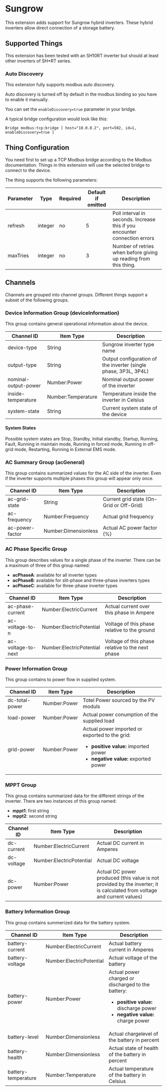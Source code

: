 # Sungrow

This extension adds support for Sungrow hybrid inverters. These hybrid inverters allow direct connection of a storage battery.

## Supported Things

This extension has been tested with an SH10RT inverter but should at least other inverters of SH*RT series.

### Auto Discovery

This extension fully supports modbus auto discovery.

Auto discovery is turned off by default in the modbus binding so you have to enable it manually.

You can set the `enableDiscovery=true` parameter in your bridge.

A typical bridge configuration would look like this:

```
Bridge modbus:tcp:bridge [ host="10.0.0.2", port=502, id=1, enableDiscovery=true ]
```

## Thing Configuration

You need first to set up a TCP Modbus bridge according to the Modbus documentation.
Things in this extension will use the selected bridge to connect to the device.

The thing supports the following parameters:

| Parameter | Type    | Required | Default if omitted  | Description                                                                |
|-----------|---------|----------|---------------------|----------------------------------------------------------------------------|
| refresh   | integer | no       | 5                   | Poll interval in seconds. Increase this if you encounter connection errors |
| maxTries  | integer | no       | 3                   | Number of retries when before giving up reading from this thing. |

## Channels

Channels are grouped into channel groups.
Different things support a subset of the following groups.

### Device Information Group (deviceInformation)

This group contains general operational information about the device.

| Channel ID           | Item Type          | Description                                                     |
|----------------------|--------------------|-----------------------------------------------------------------|
| device-type          | String             | Sungrow inverter type name                                      |
| output-type          | String             | Output configuration of the inverter (single phase, 3P3L, 3P4L) |
| nominal-output-power | Number:Power       | Nominal output power of the inverter                            |
| inside-temperature   | Number:Temperature | Temperature inside the inverter in Celsius                      |
| system-state         | String             | Current system state of the device                              |

#### System States

Possible system states are Stop, Standby, Initial standby, Startup, Running, Fault, Running in maintain mode, Running in forced mode, Running in off-grid mode, Restarting, Running in External EMS mode.

### AC Summary Group (acGeneral)

This group contains summarized values for the AC side of the inverter.
Even if the inverter supports multiple phases this group will appear only once.

| Channel ID      | Item Type            | Description                              |
|-----------------|----------------------|------------------------------------------|
| ac-grid-state   | String               | Current grid state (On-Grid or Off-Grid) |
| ac-frequency    | Number:Frequency     | Actual grid frequency                    |
| ac-power-factor | Number:Dimensionless | Actual AC power factor (%)               |

### AC Phase Specific Group

This group describes values for a single phase of the inverter.
There can be a maximum of three of this group named:

- **acPhaseA**: available for all inverter types
- **acPhaseB**: available for slit-phase and three-phase inverters types
- **acPhaseC**: available for three-phase inverter types

| Channel ID           | Item Type                | Description                                      |
|----------------------|--------------------------|--------------------------------------------------|
| ac-phase-current     | Number:ElectricCurrent   | Actual current over this phase in Ampere         |
| ac-voltage-to-n      | Number:ElectricPotential | Voltage of this phase relative to the ground     |
| ac-voltage-to-next   | Number:ElectricPotential | Voltage of this phase relative to the next phase |

### Power Information Group

This group contains to power flow in supplied system.

| Channel ID     | Item Type    | Description                                  |
|----------------|--------------|----------------------------------------------|
| dc-total-power | Number:Power | Totel Power sourced by the PV moduls         |
| load-power     | Number:Power | Actual power conumption of the supplied load |
| grid-power     | Number:Power | Actual power imported or exported to the grid: <ul><li><b>positive value:</b> imported power</li><li><b>negative value:</b> exported power</li></ul> |

### MPPT Group

This group contains summarized data for the different strings of the inverter.
There are two instances of this group named:

- **mppt1**: first string
- **mppt2**: second string

| Channel ID | Item Type                | Description                                                                                                             |
|------------|--------------------------|-------------------------------------------------------------------------------------------------------------------------|
| dc-current | Number:ElectricCurrent   | Actual DC current in Amperes                                                                                            |
| dc-voltage | Number:ElectricPotential | Actual DC voltage                                                                                                       |
| dc-power   | Number:Power             | Actual DC power produced (this value is not provided by the inverter; it is calculated from voltage and current values) |

### Battery Information Group

This group contains summerized data for the battery system.

| Channel ID          | Item Type                | Description                                      |
|---------------------|--------------------------|--------------------------------------------------|
| battery-current     | Number:ElectricCurrent   | Actual battery current in Amperes                |
| battery-voltage     | Number:ElectricPotential | Actual voltage of the battery                    |
| battery-power       | Number:Power             | Actual power charged or discharged to the battery: <ul><li><b>positive value:</b> discharge power</li><li><b>negative value:</b> charge power</li></ul> |
| battery-level       | Number:Dimensionless     | Actual chargelevel of the battery in percent     |
| battery-health      | Number:Dimensionless     | Actual state of health of the battery in percent |
| battery-temperature | Number:Temperature       | Actual temperature of the battery in Celsius     |
